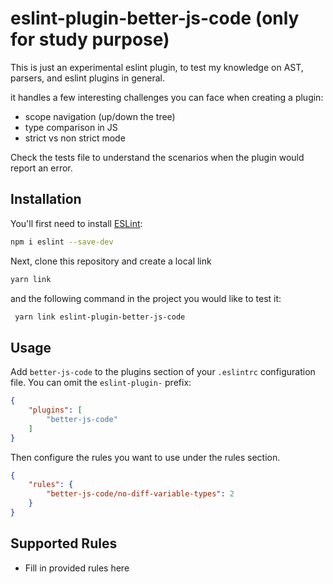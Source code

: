 # eslint-plugin-better-js-code (only for study purpose)

This is just an experimental eslint plugin, to test my knowledge on AST, parsers, and eslint plugins in general.

it handles a few interesting challenges you can face when creating a plugin: 

- scope navigation (up/down the tree)
- type comparison in JS
- strict vs non strict mode

Check the tests file to understand the scenarios when the plugin would report an error.

## Installation

You'll first need to install [ESLint](https://eslint.org/):

```sh
npm i eslint --save-dev
```

Next, clone this repository and create a local link

```sh
yarn link
```

and the following command in the project you would like to test it:

```sh
 yarn link eslint-plugin-better-js-code
```

## Usage

Add `better-js-code` to the plugins section of your `.eslintrc` configuration file. You can omit the `eslint-plugin-` prefix:

```json
{
    "plugins": [
        "better-js-code"
    ]
}
```


Then configure the rules you want to use under the rules section.

```json
{
    "rules": {
        "better-js-code/no-diff-variable-types": 2
    }
}
```

## Supported Rules

* Fill in provided rules here


